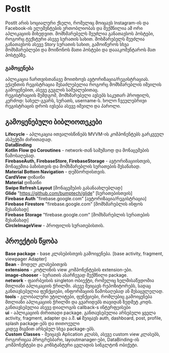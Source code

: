 
# PostIt

PostIt არის სოციალური ქსელი, რომელიც მოიცავს Instagram-ის და Facebook-ის ელემენტების ერთობლიობას და შექმნილია ამ ორი აპლიკაციის მიხედვით. მომხმარებელს შეუძლია განათავსოს პოსტები, როგორც ტექსტური ასევე სურათის სახით. მოხმარებელს შეუძლია განათავსოს ასევე Story სურათის სახით, გამოიწეროს სხვა მომხმარებლები და მოიწონოს მათი პოსტები და დაააკომენტაროს მათ პოსტებზე.

### გამოყენება
აპლიკაცია ჩართვისთანავე მოითხოვს ავტორიზაცია/რეგისტრაციას. ექაუნთის რეგისტრაცია შესაძლებელია როგორც მომხმარებლის იმეილის გამოყენებით, ასევე გუგლის საშუალებითაც.  
რეგისტრაციის შემდგომ, მომხმარებელი ავსებს საკუთარ პროფილს, კერძოდ: სახელ-გვარს, სურათს, username-ს. ხოლო ჩვეულებრივი რეგისტრაცის დროს ივსება ასევე იმეილი და პაროლი.

## გამოყენებული ბიბლიოთეკები
**Lifecycle** - აპლიკაცია ითვალისწინებს MVVM-ის კომპონენტებს გარკვეულ ასპექტში ძირითადად.  
**DataBinding**  
**Kotlin Flow და Coroutines** - network-თან სამუშაოდ და მონაცემების წამოსაღებად.  
**FirebaseAuth, FirebaseStore, FirebaseStorage** - ავტორიზაციისთვის, მონაცემთა ბაზისთვის და მომხმარებლის სურათების შესანახად.  
**Material Bottom Navigation** - დეშბორდისთვის.  
**CardView**  დიზაინი  
**Material** დიზაინი  
**Swipe Refresh Layout** [მონაცემების გასანაახლებლად]  
**Glide** "https://github.com/bumptech/glide"  [სურათებისთვის]  
**Firebase Auth** "firebase.google.com"   [ავტორიზაცია/რეგისტრაცია]  
**Firebase Firestore** "firebase.google.com"  [მომხმარებლის ინფოს შესანახად]  
**Firebase Storage** "firebase.google.com"  [მომხმარებლის სურათების შესანახად]  
**CircleImageView** - პროფილის სურათებისთის.  

## პროექტის წყობა
**Base package** - base კლასებისთვის გამოიყენება. [base activity, fragment, viewpager Adapter]  
**Bean** - მოდელ კლასებითვის  
**extensions** - კოტლინის view კომპონენტების extension-ები.  
**image-chooser** - სურათის ასარჩევად შექმნილი package.  
**network** - ფაირბეისის singleton ობიექტი, რომელიც ხელმისაწვდომია მთლიანი აპლიკაციის ჭრილში. ასევე შეიცავს რეპოზიტორებს, სადაც განთავსებულია ფუნქციები, ინფორმაციის წამოსაღებად ან შესაცვლელად.  
**tools** - გლობალური უტილიტები, ფუნქციები, რომლებიც გამოიყენება მთლიანი აპლიკაციის ჭრილში და გვარიდებს თავიდან ზედმეტ კოდს. განთავსებულია ასევე დიალოგის callback-s ინტერფეისები  
**ui** - აპლიკაციის ძირითადი package. განთავსებულია არსებული ყველა activity, fragment, adapter და ა.შ. **ui** შეიცავს auth, dashboard, post, profile, splash package-ებს და თითოეული  
კიდევ შიგნით არსებულ სხვა package-ებს.  
**Custom Classes** - შეიცავს Aplication კლასს, ასევე custom view კლასებს, როგორიცაა პროგრესბარი, layoutmanager-ები, DataBinding-ის კომპონენტები და კონსტანტური ცვლადის სინგლტონ ობიქეტი.  
